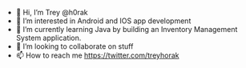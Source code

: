 - 👋 Hi, I’m Trey @h0rak
- 👀 I’m interested in Android and IOS app development
- 🌱 I’m currently learning Java by building an Inventory Management System application.
- 💞️ I’m looking to collaborate on stuff
- 📫 How to reach me https://twitter.com/treyhorak

<!---
h0rak/h0rak is a ✨ special ✨ repository because its `README.md` (this file) appears on your GitHub profile.
You can click the Preview link to take a look at your changes.
--->
